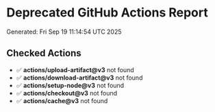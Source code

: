 # Deprecated GitHub Actions Report

Generated: Fri Sep 19 11:14:54 UTC 2025

## Checked Actions

- ✅ **actions/upload-artifact@v3** not found
- ✅ **actions/download-artifact@v3** not found
- ✅ **actions/setup-node@v3** not found
- ✅ **actions/checkout@v3** not found
- ✅ **actions/cache@v3** not found
